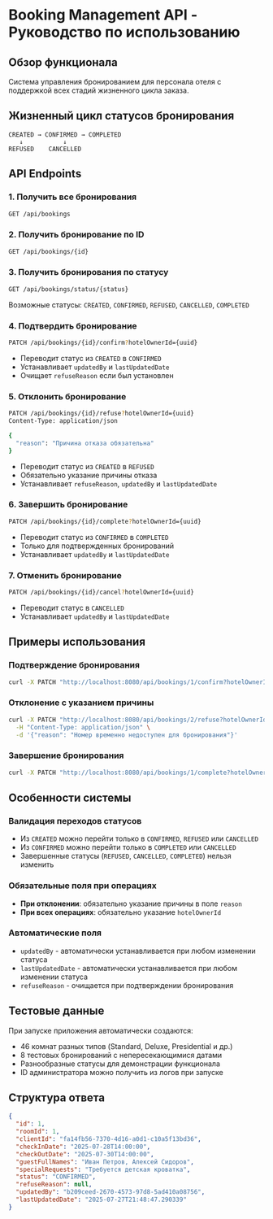 # Booking Management API - Руководство по использованию

## Обзор функционала
Система управления бронированием для персонала отеля с поддержкой всех стадий жизненного цикла заказа.

## Жизненный цикл статусов бронирования

```
CREATED → CONFIRMED → COMPLETED
   ↓           ↓
REFUSED    CANCELLED
```

## API Endpoints

### 1. Получить все бронирования
```bash
GET /api/bookings
```

### 2. Получить бронирование по ID
```bash
GET /api/bookings/{id}
```

### 3. Получить бронирования по статусу
```bash
GET /api/bookings/status/{status}
```
Возможные статусы: `CREATED`, `CONFIRMED`, `REFUSED`, `CANCELLED`, `COMPLETED`

### 4. Подтвердить бронирование
```bash
PATCH /api/bookings/{id}/confirm?hotelOwnerId={uuid}
```
- Переводит статус из `CREATED` в `CONFIRMED`
- Устанавливает `updatedBy` и `lastUpdatedDate`
- Очищает `refuseReason` если был установлен

### 5. Отклонить бронирование
```bash
PATCH /api/bookings/{id}/refuse?hotelOwnerId={uuid}
Content-Type: application/json

{
  "reason": "Причина отказа обязательна"
}
```
- Переводит статус из `CREATED` в `REFUSED`
- Обязательно указание причины отказа
- Устанавливает `refuseReason`, `updatedBy` и `lastUpdatedDate`

### 6. Завершить бронирование
```bash
PATCH /api/bookings/{id}/complete?hotelOwnerId={uuid}
```
- Переводит статус из `CONFIRMED` в `COMPLETED`
- Только для подтвержденных бронирований
- Устанавливает `updatedBy` и `lastUpdatedDate`

### 7. Отменить бронирование
```bash
PATCH /api/bookings/{id}/cancel?hotelOwnerId={uuid}
```
- Переводит статус в `CANCELLED`
- Устанавливает `updatedBy` и `lastUpdatedDate`

## Примеры использования

### Подтверждение бронирования
```bash
curl -X PATCH "http://localhost:8080/api/bookings/1/confirm?hotelOwnerId=b209ceed-2670-4573-97d8-5ad410a08756"
```

### Отклонение с указанием причины
```bash
curl -X PATCH "http://localhost:8080/api/bookings/2/refuse?hotelOwnerId=b209ceed-2670-4573-97d8-5ad410a08756" \
  -H "Content-Type: application/json" \
  -d '{"reason": "Номер временно недоступен для бронирования"}'
```

### Завершение бронирования
```bash
curl -X PATCH "http://localhost:8080/api/bookings/1/complete?hotelOwnerId=b209ceed-2670-4573-97d8-5ad410a08756"
```

## Особенности системы

### Валидация переходов статусов
- Из `CREATED` можно перейти только в `CONFIRMED`, `REFUSED` или `CANCELLED`
- Из `CONFIRMED` можно перейти только в `COMPLETED` или `CANCELLED`
- Завершенные статусы (`REFUSED`, `CANCELLED`, `COMPLETED`) нельзя изменить

### Обязательные поля при операциях
- **При отклонении**: обязательно указание причины в поле `reason`
- **При всех операциях**: обязательно указание `hotelOwnerId`

### Автоматические поля
- `updatedBy` - автоматически устанавливается при любом изменении статуса
- `lastUpdatedDate` - автоматически устанавливается при любом изменении статуса
- `refuseReason` - очищается при подтверждении бронирования

## Тестовые данные
При запуске приложения автоматически создаются:
- 46 комнат разных типов (Standard, Deluxe, Presidential и др.)
- 8 тестовых бронирований с непересекающимися датами
- Разнообразные статусы для демонстрации функционала
- ID администратора можно получить из логов при запуске

## Структура ответа
```json
{
  "id": 1,
  "roomId": 1,
  "clientId": "fa14fb56-7370-4d16-a0d1-c10a5f13bd36",
  "checkInDate": "2025-07-28T14:00:00",
  "checkOutDate": "2025-07-30T14:00:00",
  "guestFullNames": "Иван Петров, Алексей Сидоров",
  "specialRequests": "Требуется детская кроватка",
  "status": "CONFIRMED",
  "refuseReason": null,
  "updatedBy": "b209ceed-2670-4573-97d8-5ad410a08756",
  "lastUpdatedDate": "2025-07-27T21:48:47.290339"
}
```
